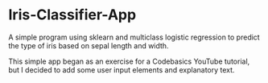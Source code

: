 # Iris-Classifier-App
A simple program using sklearn and multiclass logistic regression to predict the type of iris based on sepal length and width.

This simple app began as an exercise for a Codebasics YouTube tutorial, but I decided to add some user input elements and explanatory text.
